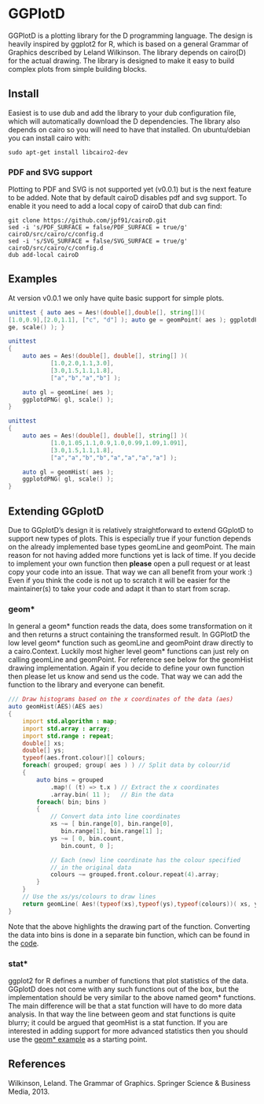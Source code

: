 # GGPlotD

GGPlotD is a plotting library for the D programming language. The design
is heavily inspired by ggplot2 for R, which is based on a general Grammar of
Graphics described by Leland Wilkinson. The library depends on cairo(D) for
the actual drawing. The library is designed to make it easy to build complex
plots from simple building blocks.

## Install

Easiest is to use dub and add the library to your dub configuration file,
which will automatically download the D dependencies. The library also
depends on cairo so you will need to have that installed. On ubuntu/debian
you can install cairo with:

``` 
sudo apt-get install libcairo2-dev 
```

### PDF and SVG support

Plotting to PDF and SVG is not supported yet (v0.0.1) but is the next
feature to be added. Note that by default cairoD disables pdf and svg
support. To enable it you need to add a local copy of cairoD that dub can
find:

```
git clone https://github.com/jpf91/cairoD.git
sed -i 's/PDF_SURFACE = false/PDF_SURFACE = true/g' cairoD/src/cairo/c/config.d
sed -i 's/SVG_SURFACE = false/SVG_SURFACE = true/g' cairoD/src/cairo/c/config.d
dub add-local cairoD
```

## Examples

At version v0.0.1 we only have quite basic support for simple plots.

```D 
unittest { auto aes = Aes!(double[],double[], string[])(
[1.0,0.9],[2.0,1.1], ["c", "d"] ); auto ge = geomPoint( aes ); ggplotdPNG(
ge, scale() ); }

unittest
{
    auto aes = Aes!(double[], double[], string[] )( 
            [1.0,2.0,1.1,3.0], 
            [3.0,1.5,1.1,1.8], 
            ["a","b","a","b"] );

    auto gl = geomLine( aes );
    ggplotdPNG( gl, scale() );
}

unittest
{
    auto aes = Aes!(double[], double[], string[] )( 
            [1.0,1.05,1.1,0.9,1.0,0.99,1.09,1.091], 
            [3.0,1.5,1.1,1.8], 
            ["a","a","b","b","a","a","a","a"] );

    auto gl = geomHist( aes );
    ggplotdPNG( gl, scale() );
}
```

## Extending GGplotD

Due to GGplotD’s design it is relatively straightforward to extend GGplotD to
support new types of plots. This is especially true if your function depends
on the already implemented base types geomLine and geomPoint. The main reason
for not having added more functions yet is lack of time. If you decide to
implement your own function then **please** open a pull request or at least
copy your code into an issue. That way we can all benefit from your work :)
Even if you think the code is not up to scratch it will be easier for the
maintainer(s) to take your code and adapt it than to start from scrap.


### geom*

In general a geom* function reads the data, does some transformation on it
and then returns a struct containing the transformed result. In GGPlotD
the low level geom* function such as geomLine and geomPoint draw directly
to a cairo.Context. Luckily most higher level geom* functions can just
rely on calling geomLine and geomPoint. For reference see below for the
geomHist drawing implementation. Again if you decide to define your own
function then please let us know and send us the code. That way we can add
the function to the library and everyone can benefit.

```D 
/// Draw histograms based on the x coordinates of the data (aes)
auto geomHist(AES)(AES aes)
{
    import std.algorithm : map;
    import std.array : array;
    import std.range : repeat;
    double[] xs;
    double[] ys;
    typeof(aes.front.colour)[] colours;
    foreach( grouped; group( aes ) ) // Split data by colour/id
    {
        auto bins = grouped
            .map!( (t) => t.x ) // Extract the x coordinates
            .array.bin( 11 );   // Bin the data
        foreach( bin; bins )
        {
            // Convert data into line coordinates
            xs ~= [ bin.range[0], bin.range[0],
               bin.range[1], bin.range[1] ];
            ys ~= [ 0, bin.count,
               bin.count, 0 ];

            // Each (new) line coordinate has the colour specified
            // in the original data
            colours ~= grouped.front.colour.repeat(4).array;
        }
    }
    // Use the xs/ys/colours to draw lines
    return geomLine( Aes!(typeof(xs),typeof(ys),typeof(colours))( xs, ys, colours ) );
}
```

Note that the above highlights the drawing part of the function.
Converting the data into bins is done in a separate bin function, which
can be found in the [code](./source/ggplotd/geom.d#L127).

### stat*

ggplot2 for R defines a number of functions that plot statistics of the
data. GGplotD does not come with any such functions out of the box, but
the implementation should be very similar to the above named geom*
functions. The main difference will be that a stat function will have to
do more data analysis. In that way the line between geom and stat
functions is quite blurry; it could be argued that geomHist is a stat
function. If you are interested in adding support for more advanced
statistics then you should use the [geom* example](#geom) as a starting
point. 

## References

Wilkinson, Leland. The Grammar of Graphics. Springer Science & Business Media, 2013.

